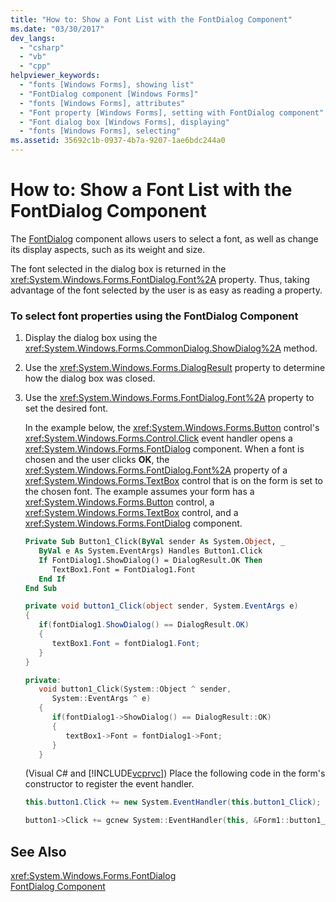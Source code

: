 ```yaml
---
title: "How to: Show a Font List with the FontDialog Component"
ms.date: "03/30/2017"
dev_langs: 
  - "csharp"
  - "vb"
  - "cpp"
helpviewer_keywords: 
  - "fonts [Windows Forms], showing list"
  - "FontDialog component [Windows Forms]"
  - "fonts [Windows Forms], attributes"
  - "Font property [Windows Forms], setting with FontDialog component"
  - "Font dialog box [Windows Forms], displaying"
  - "fonts [Windows Forms], selecting"
ms.assetid: 35692c1b-0937-4b7a-9207-1ae6bdc244a0
---
```

# How to: Show a Font List with the FontDialog Component
The [FontDialog](../../../../docs/framework/winforms/controls/fontdialog-component-windows-forms.md) component allows users to select a font, as well as change its display aspects, such as its weight and size.  
  
 The font selected in the dialog box is returned in the <xref:System.Windows.Forms.FontDialog.Font%2A> property. Thus, taking advantage of the font selected by the user is as easy as reading a property.  
  
### To select font properties using the FontDialog Component  
  
1. Display the dialog box using the <xref:System.Windows.Forms.CommonDialog.ShowDialog%2A> method.  
  
2. Use the <xref:System.Windows.Forms.DialogResult> property to determine how the dialog box was closed.  
  
3. Use the <xref:System.Windows.Forms.FontDialog.Font%2A> property to set the desired font.  
  
    In the example below, the <xref:System.Windows.Forms.Button> control's <xref:System.Windows.Forms.Control.Click> event handler opens a <xref:System.Windows.Forms.FontDialog> component. When a font is chosen and the user clicks **OK**, the <xref:System.Windows.Forms.FontDialog.Font%2A> property of a <xref:System.Windows.Forms.TextBox> control that is on the form is set to the chosen font. The example assumes your form has a <xref:System.Windows.Forms.Button> control, a  <xref:System.Windows.Forms.TextBox> control, and a <xref:System.Windows.Forms.FontDialog> component.  
  
   ```vb  
   Private Sub Button1_Click(ByVal sender As System.Object, _  
      ByVal e As System.EventArgs) Handles Button1.Click  
      If FontDialog1.ShowDialog() = DialogResult.OK Then  
         TextBox1.Font = FontDialog1.Font  
      End If  
   End Sub  
   ```  
  
   ```csharp  
   private void button1_Click(object sender, System.EventArgs e)  
   {  
      if(fontDialog1.ShowDialog() == DialogResult.OK)  
      {  
         textBox1.Font = fontDialog1.Font;  
      }  
   }  
   ```  
  
   ```cpp  
   private:  
      void button1_Click(System::Object ^ sender,  
         System::EventArgs ^ e)  
      {  
         if(fontDialog1->ShowDialog() == DialogResult::OK)  
         {  
            textBox1->Font = fontDialog1->Font;  
         }  
      }  
   ```  
  
    (Visual C# and [!INCLUDE[vcprvc](../../../../includes/vcprvc-md.md)]) Place the following code in the form's constructor to register the event handler.  
  
   ```csharp  
   this.button1.Click += new System.EventHandler(this.button1_Click);  
   ```  
  
   ```cpp  
   button1->Click += gcnew System::EventHandler(this, &Form1::button1_Click);  
   ```  
  
## See Also  
 <xref:System.Windows.Forms.FontDialog>  
 [FontDialog Component](../../../../docs/framework/winforms/controls/fontdialog-component-windows-forms.md)
